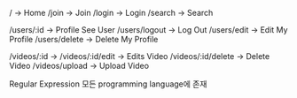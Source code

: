/ -> Home
/join -> Join
/login -> Login
/search -> Search

/users/:id -> Profile See User
/users/logout -> Log Out
/users/edit -> Edit My Profile
/users/delete -> Delete My Profile

/videos/:id ->
/videos/:id/edit -> Edits Video
/videos/:id/delete -> Delete Video
/videos/upload -> Upload Video

Regular Expression
모든 programming language에 존재
